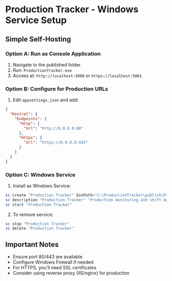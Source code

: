 # Production Tracker - Windows Service Setup

## Simple Self-Hosting

### Option A: Run as Console Application
1. Navigate to the published folder
2. Run: `ProductionTracker.exe`
3. Access at: `http://localhost:5000` or `https://localhost:5001`

### Option B: Configure for Production URLs
1. Edit `appsettings.json` and add:
```json
{
  "Kestrel": {
    "Endpoints": {
      "Http": {
        "Url": "http://0.0.0.0:80"
      },
      "Https": {
        "Url": "https://0.0.0.0:443"
      }
    }
  }
}
```

### Option C: Windows Service
1. Install as Windows Service:
```powershell
sc create "Production Tracker" binPath="C:\ProductionTracker\publish\ProductionTracker.exe" start=auto
sc description "Production Tracker" "Production monitoring and shift management system"
sc start "Production Tracker"
```

2. To remove service:
```powershell
sc stop "Production Tracker"
sc delete "Production Tracker"
```

## Important Notes
- Ensure port 80/443 are available
- Configure Windows Firewall if needed
- For HTTPS, you'll need SSL certificates
- Consider using reverse proxy (IIS/nginx) for production
